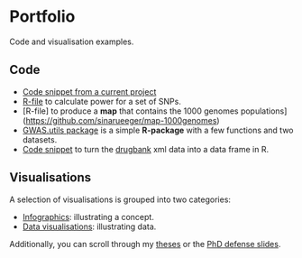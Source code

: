 # Portfolio

Code and visualisation examples.

## Code

- [Code snippet from a current project](code/drugbank2dfr.R) 
- [R-file](code/power_calc.R) to calculate power for a set of SNPs.
- [R-file] to produce a **map** that contains the 1000 genomes populations](https://github.com/sinarueeger/map-1000genomes)
- [GWAS.utils package](https://github.com/sinarueeger/GWAS.utils) is a simple **R-package** with a few functions and two datasets.
- [Code snippet](code/drugbank2dfr.R) to turn the [drugbank](https://www.drugbank.ca/) xml data into a data frame in R.

## Visualisations

A selection of visualisations is grouped into two categories:

- [Infographics](visualisations/infoviz/): illustrating a concept.
- [Data visualisations](visualisations/dataviz/): illustrating data.

Additionally, you can scroll through my [theses](theses/) or the [PhD defense slides](https://sinarueeger.github.io/publicdefense/slides#1).
